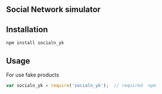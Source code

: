 
## Social Network simulator

## Installation

    npm install socialn_yk


## Usage

For use fake products

```js
var socialn_yk = require('socialn_yk');  // required  npm





```
